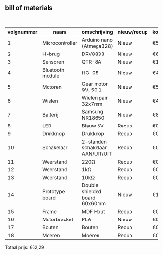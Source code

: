 ## bill of materials
<br />

|volgnummer|naam|omschrijving|nieuw/recup|kostprijs/stuk|aantal|subtotaal|
|----------|----|------------|-----------|--------------|------|---------|
|1     |Microcontroller|Arduino nano (Atmega328)|Nieuw|€5,4|1|€5,4|
|2     |H-brug     |DRV8833      |Nieuw    |€6,5      |1   |€6,5     |
|3     |Sensoren     |QTR-8A      |Nieuw    |€11,91      |1   |€11,91     |
|4     |Bluetooth module     |HC-05      |Nieuw    |€4      |1   |€4     |
|5     |Motoren     |Gear motor 9V, 50:1      |Nieuw    |€5,5      |2   |€11     |
|6     |Wielen     |Wielen pair 32x7mm      |Nieuw    |€4,32      |1   |€4,32     |
|7     |Batterij     |Samsung NR18650      |Nieuw    |€8,49      |2   |€16,98     |
|8     |LED     |Blauw 5V        |Recup    |€0      |1   |€0     |
|9     |Drukknop     |Drukknop   |Recup    |€0      |1   |€0     |
|10    |Schakelaar |2-standen schakelaar AAN/UIT/UIT |Recup    |€0      |1   |€0     |
|11    |Weerstand     |220Ω      |Recup    |€0      |1   |€0     |
|12    |Weerstand     |1kΩ       |Recup    |€0      |1   |€0     |
|13    |Weerstand     |10kΩ      |Recup    |€0      |1   |€0     |
|14    |Prototype board     |Double shielded board 60x60mm      |Nieuw    |€1,5      |1   |€1,5     |
|15    |Frame      |MDF Hout     |Recup    |€0      |1   |€0     |
|16    |Motorbracket     |PLA    |Nieuw    |€0,34   |2   |€0,68  |
|17    |Bouten     |Bouten      |Recup    |€0     |10   |€0     |
|18    |Moeren     |Moeren      |Recup    |€0     |11   |€0     |
Totaal prijs: €62,29
